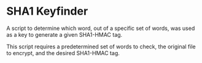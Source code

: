 # SHA1 Keyfinder
A script to determine which word, out of a specific set of words, was used as a key to generate a given SHA1-HMAC tag.

This script requires a predetermined set of words to check, the original file to encrypt, and the desired SHA1-HMAC tag.
